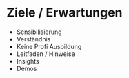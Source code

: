 # Ziele / Erwartungen

- Sensibilisierung
- Verständnis
- Keine Profi Ausbildung
- Leitfaden / Hinweise
- Insights
- Demos
